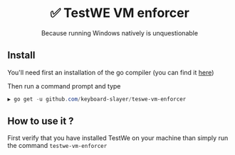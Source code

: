 <h1 align="center">✅ TestWE VM enforcer</h1>
<p align="center">Because running Windows natively is unquestionable</p>

## Install
You'll need first an installation of the go compiler (you can find it [here](https://golang.org/))

Then run a command prompt and type
```powershell
▶ go get -u github.com/keyboard-slayer/teswe-vm-enforcer
```

## How to use it ?
First verify that you have installed TestWe on your machine than simply run the command `testwe-vm-enforcer`
